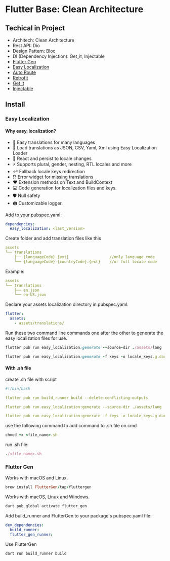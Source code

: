 # Flutter Base: Clean Architecture

## Techical in Project

- Architech: Clean Architecture
- Rest API: Dio
- Design Pattern: Bloc
- DI (Dependency Injection): Get_it, Injectable
- [Flutter Gen](https://pub.dev/packages/flutter_gen)
- [Easy Localization](https://pub.dev/packages/easy_localization)
- [Auto Route](https://pub.dev/packages/auto_route)
- [Retrofit](https://pub.dev/packages/retrofit)
- [Get It](https://pub.dev/packages/get_it)
- [Injectable](https://pub.dev/packages/injectable)

## Install

### Easy Localization

#### Why easy_localization?

- 🚀 Easy translations for many languages
- 🔌 Load translations as JSON, CSV, Yaml, Xml using Easy Localization Loader
- 💾 React and persist to locale changes
- ⚡ Supports plural, gender, nesting, RTL locales and more
- ↩️ Fallback locale keys redirection
- ⁉️ Error widget for missing translations
- ❤️ Extension methods on Text and BuildContext
- 💻 Code generation for localization files and keys.
- 🛡️ Null safety
- 🖨️ Customizable logger.

Add to your pubspec.yaml:

```yaml
dependencies:
  easy_localization: <last_version>
```

Create folder and add translation files like this

```yaml
assets
└── translations
    ├── {languageCode}.{ext}                  //only language code
    └── {languageCode}-{countryCode}.{ext}    //or full locale code
```

Example:

```yaml
assets
└── translations
    ├── en.json
    └── en-US.json
```

Declare your assets localization directory in pubspec.yaml:

```yaml
flutter:
  assets:
    - assets/translations/
```

Run these two command line commands one after the other to generate the easy localization files for use.

```ruby
flutter pub run easy_localization:generate --source-dir ./assets/lang
```

```ruby
flutter pub run easy_localization:generate -f keys -o locale_keys.g.dart --source-dir ./assets/lang
```

#### With .sh file

create .sh file with script

```yaml
#!/bin/bash

flutter pub run build_runner build --delete-conflicting-outputs

flutter pub run easy_localization:generate --source-dir ./assets/lang

flutter pub run easy_localization:generate -f keys -o locale_keys.g.dart --source-dir ./assets/lang
```

use the following command to add command to .sh file on cmd

```ruby
chmod +x <file_name>.sh
```

run .sh file:

```ruby
./<file_name>.sh
```

### Flutter Gen

Works with macOS and Linux.

```ruby
brew install FlutterGen/tap/fluttergen
```

Works with macOS, Linux and Windows.

```ruby
dart pub global activate flutter_gen
```

Add build_runner and FlutterGen to your package's pubspec.yaml file:

```yaml
dev_dependencies:
  build_runner:
  flutter_gen_runner:
```

Use FlutterGen

```ruby
dart run build_runner build
```
